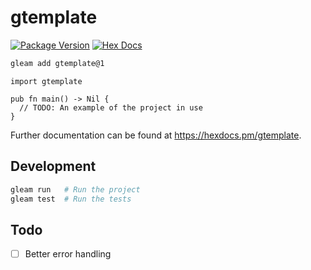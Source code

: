 # gtemplate

[![Package Version](https://img.shields.io/hexpm/v/gtemplate)](https://hex.pm/packages/gtemplate)
[![Hex Docs](https://img.shields.io/badge/hex-docs-ffaff3)](https://hexdocs.pm/gtemplate/)

```sh
gleam add gtemplate@1
```
```gleam
import gtemplate

pub fn main() -> Nil {
  // TODO: An example of the project in use
}
```

Further documentation can be found at <https://hexdocs.pm/gtemplate>.

## Development

```sh
gleam run   # Run the project
gleam test  # Run the tests
```

## Todo

- [ ] Better error handling